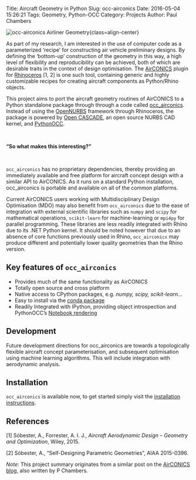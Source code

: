 Title: Aircraft Geometry in Python
Slug: occ-airconics
Date: 2016-05-04 15:26:21
Tags: Geometry, Python-OCC
Category: Projects
Author: Paul Chambers

![occ-airconics Airliner Geometry]({filename}/images/Projects/occ-airconics_airliner.png){class=align-center}


As part of my research, I am interested in the use of computer code as a parameterized ‘recipe’ for constructing air vehicle preliminary designs. By defining the ‘bottom-up’ construction of the geometry in this way, a high level of flexibility and reproducibility can be achieved, both of which are desirable traits in the context of design optimisation. The [AirCONICS](https://aircraftgeometrycodes.wordpress.com/airconics/) plugin for [Rhinoceros](http://www.rhino3d.com/) [1, 2] is one such tool, containing generic and highly customizable recipes for creating aircraft components as Python/Rhino objects.

This project aims to port the aircraft geometry routines of AirCONICS to a Python standalone package through through a code called [occ_airconics](http://occ-airconics.readthedocs.io/en/latest/index.html). Instead of using the [OpenNURBS](http://www.rhino3d.com/opennurbs) framework through Rhinoceros, the package is powered by [Open CASCADE](http://www.opencascade.com/), an open source NURBS CAD kernel, and [PythonOCC](http://www.pythonocc.org/).

&nbsp;

**“So what makes this interesting?”**

&nbsp;

`occ_airconics` has no proprietary dependencies, thereby providing an immediately available and free platform for aircraft concept design with a similar API to AirCONICS. As it runs on a standard Python installation, occ_airconics is portable and available on all of the common platforms.

Current AirCONICS users working with Multidisciplinary Design Optimisation (MDO) may also benefit from `occ_airconics` due to the ease of integration with external scientific libraries such as `numpy` and `scipy` for mathematical operations, `scikit-learn` for machine-learning or `mpi4py` for parallel programming. These libraries are less readily integrated with Rhino due to its .NET Python kernel. It should be noted however that due to an absence of core functions previously used in Rhino, `occ_airconics` may produce different and potentially lower quality geometries than the Rhino version.

Key features of `occ_airconics`
-------------------------------

* Provides much of the same functionality as AirCONICS
* Totally open source and cross platform
* Native access to CPython packages, e.g. *numpy, scipy, scikit-learn*...
* Easy to install via the [conda package](http://occ-airconics.readthedocs.io/en/latest/installation.html#conda-packages)
* Readily Integrated with IPython, providing object introspection and PythonOCC’s [Notebook rendering](http://occ-airconics.readthedocs.io/en/latest/examples.html#transonic-airliner)

Development
-----------

Future development directions for occ_airconics are towards a topologically flexible aircraft concept parameterisation, and subsequent optimisation using machine learning algorithms. This will include integration with aerodynamic analysis.

Installation
------------
`occ_airconics` is available now, to get started simply visit the [installation instructions](http://occ-airconics.readthedocs.io/en/latest/installation.html).

References
----------
[1] Sóbester, A., Forrester, A. I. J., *Aircraft Aerodynamic Design – Geometry and Optimization*, Wiley, 2015.

[2] Sóbester, A., “Self-Designing Parametric Geometries”, AIAA 2015-0396.

*Note*: This project summary originates from a similar post on the [AirCONICS blog](https://aircraftgeometrycodes.wordpress.com/2016/05/04/standalone-airconics-for-python/), also written by P Chambers.